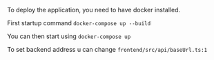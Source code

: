 To deploy the application, you need to have docker installed.

First startup command `docker-compose up --build`

You can then start using `docker-compose up`

To set backend address u can change `frontend/src/api/baseUrl.ts:1`
